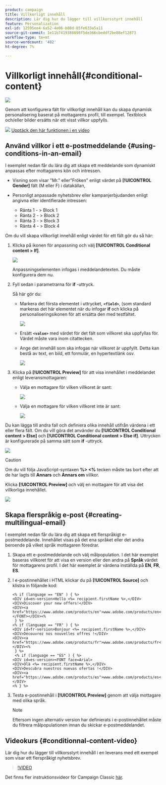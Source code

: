 ```yaml
---
product: campaign
title: Villkorligt innehåll
description: Lär dig hur du lägger till villkorsstyrt innehåll
feature: Personalization
exl-id: 12595ee4-6a52-4e06-b80d-85fe633a5a11
source-git-commit: 1e11b7419388698f5de366cbeddf2be88ef12873
workflow-type: tm+mt
source-wordcount: '482'
ht-degree: 7%

---
```


# Villkorligt innehåll{#conditional-content}

![](../../assets/common.svg)

Genom att konfigurera fält för villkorligt innehåll kan du skapa dynamisk personalisering baserat på mottagarens profil, till exempel. Textblock och/eller bilder ersätts när ett visst villkor uppfylls.

![](assets/do-not-localize/how-to-video.png) [Upptäck den här funktionen i en video](#conditionnal-content-video)


## Använd villkor i ett e-postmeddelande {#using-conditions-in-an-email}

I exemplet nedan får du lära dig att skapa ett meddelande som dynamiskt anpassas efter mottagarens kön och intressen.

* Visning som visar &quot;Mr.&quot; eller&quot;Fröken&quot; enligt värdet på **[!UICONTROL Gender]** fält (M eller F) i datakällan,
* Personligt anpassade nyhetsbrev eller kampanjerbjudanden enligt angivna eller identifierade intressen:

   * Ränta 1 - > Block 1
   * Ränta 2 - > Block 2
   * Ränta 3 - > Block 3
   * Ränta 4 - > Block 4

Om du vill skapa villkorligt innehåll enligt värdet för ett fält gör du så här:

1. Klicka på ikonen för anpassning och välj **[!UICONTROL Conditional content > If]**.

   ![](assets/s_ncs_user_conditional_content02.png)

   Anpassningselementen infogas i meddelandetexten. Du måste konfigurera dem nu.

1. Fyll sedan i parametrarna för **if** -uttryck.

   Så här gör du:

   * Markera det första elementet i uttrycket, **`<field>`**, (som standard markeras det här elementet när du infogar **if** och klicka på personaliseringsikonen för att ersätta den med testfältet.

      ![](assets/s_ncs_user_conditional_content03.png)

   * Ersätt **`<value>`** med värdet för det fält som villkoret ska uppfyllas för. Värdet måste vara inom citattecken.
   * Ange det innehåll som ska infogas när villkoret är uppfyllt. Detta kan bestå av text, en bild, ett formulär, en hypertextlänk osv.

      ![](assets/s_ncs_user_conditional_content04.png)

1. Klicka på **[!UICONTROL Preview]** för att visa innehållet i meddelandet enligt leveransmottagaren:

   * Välja en mottagare för vilken villkoret är sant:

      ![](assets/s_ncs_user_conditional_content05.png)

   * Välja en mottagare för vilken villkoret inte är sant:

      ![](assets/s_ncs_user_conditional_content06.png)

Du kan lägga till andra fall och definiera olika innehåll utifrån värdena i ett eller flera fält. Om du vill göra det använder du **[!UICONTROL Conditional content > Else]** och **[!UICONTROL Conditional content > Else if]**. Uttrycken är konfigurerade på samma sätt som **if** -uttryck.

![](assets/s_ncs_user_conditional_content07.png)

>[!CAUTION]
>
>Om du vill följa JavaScript-syntaxen **%> &lt;%** tecken måste tas bort efter att de har lagts till **Annars** och **Annars om** villkor.

Klicka **[!UICONTROL Preview]** och välj en mottagare för att visa det villkorliga innehållet.

![](assets/s_ncs_user_conditional_content08.png)

## Skapa flerspråkig e-post {#creating-multilingual-email}

I exemplet nedan får du lära dig att skapa ett flerspråkigt e-postmeddelande. Innehållet visas på det ena språket eller det andra beroende på vilket språk mottagaren föredrar.

1. Skapa ett e-postmeddelande och välj målpopulation. I det här exemplet baseras villkoret för att visa en version eller den andra på **Språk** värdet för mottagarens profil. I det här exemplet är värdena inställda på **EN**, **FR**, **ES**.
1. I e-postinnehållet i HTML klickar du på **[!UICONTROL Source]** och klistra in följande kod:

   ```
   <% if (language == "EN" ) { %>
   <DIV id=en-version>Hello <%= recipient.firstName %>,</DIV>
   <DIV>Discover your new offers!</DIV>
   <DIV><a href="https://www.adobe.com/products/en">www.adobe.com/products/en</A></FONT></DIV><%
    } %>
   <% if (language == "FR" ) { %>
   <DIV id=fr-version>Bonjour <%= recipient.firstName %>,</DIV>
   <DIV>Découvrez nos nouvelles offres !</DIV>
   <DIV><a href="https://www.adobe.com/products/fr">www.adobe.com/products/fr</A></DIV><%
    } %>
    <% if (language == "ES" ) { %>
   <DIV id=es-version><FONT face=Arial>
   <DIV>Olà <%= recipient.firstName %>,</DIV>
   <DIV>Descubra nuestros nuevas ofertas !</DIV>
   <DIV><a href="https://www.adobe.com/products/es">www.adobe.com/products/es</A></DIV>
   <% } %>
   ```

1. Testa e-postinnehåll i **[!UICONTROL Preview]** genom att välja mottagare med olika språk.

   >[!NOTE]
   >
   >Eftersom ingen alternativ version har definierats i e-postinnehållet måste du filtrera målpopulationen innan du skickar e-postmeddelandet.

## Videokurs {#conditionnal-content-video}

Lär dig hur du lägger till villkorsstyrt innehåll i en leverans med ett exempel som visar ett flerspråkigt nyhetsbrev.

>[!VIDEO](https://video.tv.adobe.com/v/24926?quality=12)

Det finns fler instruktionsvideor för Campaign Classic [här](https://experienceleague.adobe.com/docs/campaign-classic-learn/tutorials/overview.html?lang=sv).
